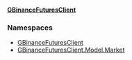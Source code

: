 #### [GBinanceFuturesClient](./index.md 'index')
### Namespaces
- [GBinanceFuturesClient](./GBinanceFuturesClient.md 'GBinanceFuturesClient')
- [GBinanceFuturesClient.Model.Market](./GBinanceFuturesClient-Model-Market.md 'GBinanceFuturesClient.Model.Market')
